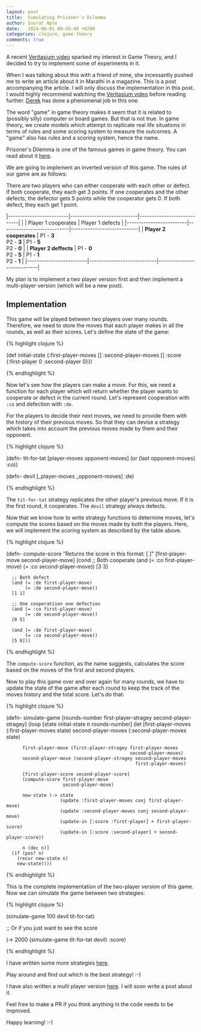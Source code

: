 ```yaml
---
layout: post
title:  Simulating Prisoner's Dilemma
author: Suvrat Apte
date:   2024-06-01 08:45:40 +0200
categories: clojure, game-theory
comments: true
---
```


A recent [Veritasium
video](https://www.youtube.com/watch?v=mScpHTIi-kM) sparked my
interest in Game Theory, and I decided to try to implement some of
experiments in it.

When I was talking about this with a friend of mine, she incessantly
pushed me to write an article about it in Marathi in a magazine. This
is a post accompanying the article. I will only discuss the
implementation in this post. I would highly recommend watching the
[Veritasium video](https://www.youtube.com/watch?v=mScpHTIi-kM) before
reading further. [Derek](https://en.wikipedia.org/wiki/Derek_Muller)
has done a phenomenal job in this one.

The word "game" in game theory makes it seem that it is related to
(possibly silly) computer or board games. But that is not true. In
game theory, we create models which attempt to replicate real life
situations in terms of rules and some scoring system to measure the
outcomes. A "game" also has rules and a scoring system, hence the name.

Prisoner's Dilemma is one of the famous games in game theory. You can read about
it [here](https://en.wikipedia.org/wiki/Prisoner%27s_dilemma).

We are going to implement an inverted version of this game. The rules
of our game are as follows:

There are two players who can either cooperate with each other or
defect. If both cooperate, they each get 3 points. If one cooperates
and the other defects, the defector gets 5 points while the cooperator
gets 0. If both defect, they each get 1 point.

|-------------------------|----------------------------|----------------------------|
|                         | Player 1 cooperates        | Player 1 defects           |
|-------------------------|----------------------------|----------------------------|
| **Player 2 cooperates** | P1 - **3** <br> P2 - **3** | P1 - **5** <br> P2 - **0** |
| **Player 2 deffects**   | P1 - **0** <br> P2 - **5** | P1 - **1** <br> P2 - **1** |
|-------------------------|----------------------------|----------------------------|

My plan is to implement a two player version first and then implement a
multi-player version (which will be a new post).

<!---excerpt-break-->

## Implementation

This game will be played between two players over many
rounds. Therefore, we need to store the moves that each player makes
in all the rounds, as well as their scores. Let's define the state of
the game:

{% highlight clojure %}

(def initial-state
  {:first-player-moves []
   :second-player-moves []
   :score {:first-player 0
           :second-player 0}})

{% endhighlight %}

Now let's see how the players can make a move. For this, we need a
function for each player which will return whether the player wants to
cooperate or defect in the current round. Let's represent cooperation
with `:co` and defection with `:de`.

For the players to decide their next moves, we need to provide them with the
history of their previous moves. So that they can devise a strategy which takes
into account the previous moves made by them and their opponent.

{% highlight clojure %}

(defn- tit-for-tat
  [player-moves opponent-moves]
  (or (last opponent-moves) :co))

(defn- devil
  [_player-moves _opponent-moves]
  :de)

{% endhighlight %}

The `tit-for-tat` strategy replicates the other player's previous
move. If it is the first round, it cooperates. The `devil` strategy
always defects.

Now that we know how to write strategy functions to determine moves,
let's compute the scores based on the moves made by both the players.
Here, we will implement the scoring system as described by the table
above.

{% highlight clojure %}

(defn- compute-score
  "Returns the score in this format:
   [<first-player-score> <second-player-score>]"
  [first-player-move second-player-move]
  (cond
      ;; Both cooperate
      (and (= :co first-player-move)
           (= :co second-player-move))
      [3 3]

      ;; Both defect
      (and (= :de first-player-move)
           (= :de second-player-move))
      [1 1]

      ;; One cooperatiion one defection
      (and (= :co first-player-move)
           (= :de second-player-move))
      [0 5]

      (and (= :de first-player-move)
           (= :co second-player-move))
      [5 0]))

{% endhighlight %}

The `compute-score` function, as the name suggests, calculates the
score based on the moves of the first and second players.

Now to play this game over and over again for many rounds, we have to
update the state of the game after each round to keep the track of the
moves history and the total score. Let's do that:

{% highlight clojure %}

(defn- simulate-game
  [rounds-number first-player-stragey second-player-stragey]
  (loop [state initial-state
         n rounds-number]
    (let [first-player-moves (:first-player-moves state)
          second-player-moves (:second-player-moves state)

          first-player-move (first-player-stragey first-player-moves
                                                  second-player-moves)
          second-player-move (second-player-stragey second-player-moves
                                                    first-player-moves)

          [first-player-score second-player-score]
          (compute-score first-player-move
                         second-player-move)

          new-state (-> state
                        (update :first-player-moves conj first-player-move)
                        (update :second-player-moves conj second-player-move)
                        (update-in [:score :first-player] + first-player-score)
                        (update-in [:score :second-player] + second-player-score))

          n (dec n)]
      (if (pos? n)
        (recur new-state n)
        new-state))))

{% endhighlight %}

This is the complete implementation of the two-player version of this
game. Now we can simulate the game between two strategies:

{% highlight clojure %}

(simulate-game 100 devil tit-for-tat)

;; Or if you just want to see the score

(-> 2000
    (simulate-game tit-for-tat devil)
    :score)

{% endhighlight %}

I have written some more strategies
[here](https://github.com/suvratapte/game-theory/blob/main/src/game_theory/single_player.clj).

Play around and find out which is the best strategy! :-)

I have also written a multi player version [here](https://github.com/suvratapte/game-theory/blob/main/src/game_theory/multi_player.clj).
I will soon write a post about it.

Feel free to make a PR if you think anything in the code needs to be
improved.

Happy learning! :-)
